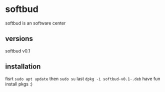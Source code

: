 # softbud

softbud is an software center

## versions

softbud v0.1

## installation

fisrt `sudo apt update`
then `sudo su`
last `dpkg -i softbud-v0.1-.deb`
have fun install pkgs :)
